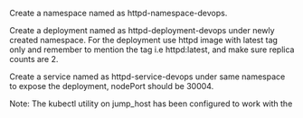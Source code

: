Create a namespace named as httpd-namespace-devops.

Create a deployment named as httpd-deployment-devops under newly created namespace. For the deployment use httpd image with latest tag only and remember to mention the tag i.e httpd:latest, and make sure replica counts are 2.

Create a service named as httpd-service-devops under same namespace to expose the deployment, nodePort should be 30004.

Note: The kubectl utility on jump_host has been configured to work with the
